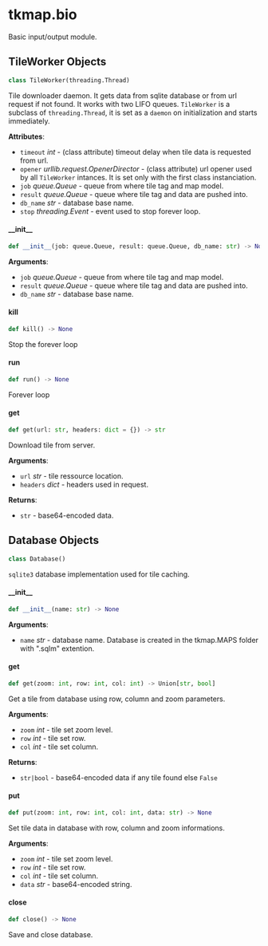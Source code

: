 <a id="tkmap.bio"></a>

# tkmap.bio

Basic input/output module.

<a id="tkmap.bio.TileWorker"></a>

## TileWorker Objects

```python
class TileWorker(threading.Thread)
```

Tile downloader daemon. It gets data from sqlite database or from url
request if not found. It works with two LIFO queues. `TileWorker` is a
subclass of `threading.Thread`, it is set as a `daemon` on initialization
and starts immediately.

**Attributes**:

- `timeout` _int_ - (class attribute) timeout delay when tile data is
  requested from url.
- `opener` _urllib.request.OpenerDirector_ - (class attribute) url opener
  used by all `TileWorker` intances. It is set only with the first
  class instanciation.
- `job` _queue.Queue_ - queue from where tile tag and map model.
- `result` _queue.Queue_ - queue where tile tag and data are pushed into.
- `db_name` _str_ - database base name.
- `stop` _threading.Event_ - event used to stop forever loop.

<a id="tkmap.bio.TileWorker.__init__"></a>

#### \_\_init\_\_

```python
def __init__(job: queue.Queue, result: queue.Queue, db_name: str) -> None
```

**Arguments**:

- `job` _queue.Queue_ - queue from where tile tag and map model.
- `result` _queue.Queue_ - queue where tile tag and data are pushed
  into.
- `db_name` _str_ - database base name.

<a id="tkmap.bio.TileWorker.kill"></a>

#### kill

```python
def kill() -> None
```

Stop the forever loop

<a id="tkmap.bio.TileWorker.run"></a>

#### run

```python
def run() -> None
```

Forever loop

<a id="tkmap.bio.TileWorker.get"></a>

#### get

```python
def get(url: str, headers: dict = {}) -> str
```

Download tile from server.

**Arguments**:

- `url` _str_ - tile ressource location.
- `headers` _dict_ - headers used in request.
  

**Returns**:

- `str` - base64-encoded data.

<a id="tkmap.bio.Database"></a>

## Database Objects

```python
class Database()
```

`sqlite3` database implementation used for tile caching.

<a id="tkmap.bio.Database.__init__"></a>

#### \_\_init\_\_

```python
def __init__(name: str) -> None
```

**Arguments**:

- `name` _str_ - database name. Database is created in the tkmap.MAPS
  folder with ".sqlm" extention.

<a id="tkmap.bio.Database.get"></a>

#### get

```python
def get(zoom: int, row: int, col: int) -> Union[str, bool]
```

Get a tile from database using row, column and zoom parameters.

**Arguments**:

- `zoom` _int_ - tile set zoom level.
- `row` _int_ - tile set row.
- `col` _int_ - tile set column.
  

**Returns**:

- `str|bool` - base64-encoded data if any tile found else `False`

<a id="tkmap.bio.Database.put"></a>

#### put

```python
def put(zoom: int, row: int, col: int, data: str) -> None
```

Set tile data in database with row, column and zoom informations.

**Arguments**:

- `zoom` _int_ - tile set zoom level.
- `row` _int_ - tile set row.
- `col` _int_ - tile set column.
- `data` _str_ - base64-encoded string.

<a id="tkmap.bio.Database.close"></a>

#### close

```python
def close() -> None
```

Save and close database.

